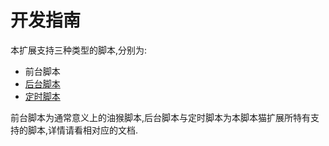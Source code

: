 # 开发指南

本扩展支持三种类型的脚本,分别为:

* 前台脚本
* [后台脚本](/dev/background.html)
* [定时脚本](/dev/cron.html)

前台脚本为通常意义上的油猴脚本,后台脚本与定时脚本为本脚本猫扩展所特有支持的脚本,详情请看相对应的文档.

